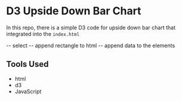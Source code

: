 # D3 Upside Down Bar Chart

In this repo, there is a simple D3 code for upside down bar chart that integrated into the `index.html` 

-- select 
-- append rectangle to html
-- append data to the elements

## Tools Used 
* html
* d3
* JavaScript 